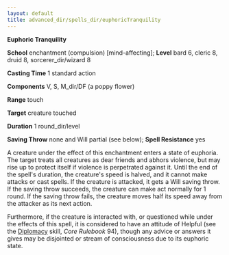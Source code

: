 ```yaml
---
layout: default
title: advanced_dir/spells_dir/euphoricTranquility
---
```

 **Euphoric Tranquility**

**School** enchantment (compulsion) [mind-affecting]; **Level** bard 6, cleric 8, druid 8, sorcerer_dir/wizard 8

**Casting Time** 1 standard action

**Components** V, S, M_dir/DF (a poppy flower)

**Range** touch

**Target** creature touched

**Duration** 1 round_dir/level

**Saving Throw** none and Will partial (see below); **Spell Resistance** yes

A creature under the effect of this enchantment enters a state of euphoria. The target treats all creatures as dear friends and abhors violence, but may rise up to protect itself if violence is perpetrated against it. Until the end of the spell's duration, the creature's speed is halved, and it cannot make attacks or cast spells. If the creature is attacked, it gets a Will saving throw. If the saving throw succeeds, the creature can make act normally for 1 round. If the saving throw fails, the creature moves half its speed away from the attacker as its next action.

Furthermore, if the creature is interacted with, or questioned while under the effects of this spell, it is considered to have an attitude of Helpful (see the [Diplomacy](../../../../skills_dir/diplomacy#_diplomacy) skill, _Core Rulebook_ 94), though any advice or answers it gives may be disjointed or stream of consciousness due to its euphoric state.

